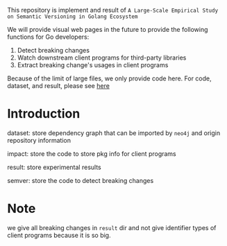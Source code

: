 This repository is implement and result of `A Large-Scale Empirical Study on Semantic Versioning in Golang Ecosystem`

We will provide visual web pages in the future to provide the following functions for Go developers:

1. Detect breaking changes
2. Watch downstream client programs for third-party libraries
3. Extract breaking change's usages in client programs

Because of the limit of large files, we only provide code here. For code, dataset, and result, please see [here](https://drive.google.com/drive/folders/1Cf9KITHz5p04xZJCkQQo5BZEP6h4Bov8?usp=sharing)

# Introduction

dataset: store dependency graph that can be imported by `neo4j` and origin repository information

impact: store the code to store pkg info for client programs

result: store experimental results

semver: store the code to detect breaking changes

# Note

we give all breaking changes in `result` dir and not give identifier types of client programs because it is so big.